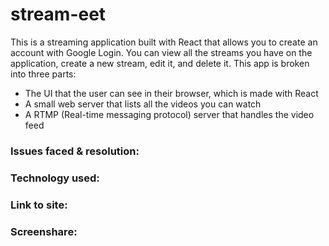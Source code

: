 # stream-eet

This is a streaming application built with React that allows you to create an account with Google Login. You can view all the streams you have on the application, create a new stream, edit it, and delete it. This app is broken into three parts: 

- The UI that the user can see in their browser, which is made with React
- A small web server that lists all the videos you can watch
- A RTMP (Real-time messaging protocol) server that handles the video feed


<h3>Issues faced & resolution:</h3>


<h3>Technology used:</h3>



<h3>Link to site:</h3>

<h3>Screenshare:</h3>

